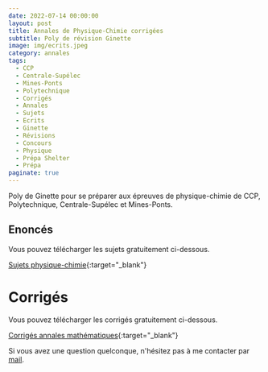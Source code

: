 ```yaml
---
date: 2022-07-14 00:00:00
layout: post
title: Annales de Physique-Chimie corrigées
subtitle: Poly de révision Ginette 
image: img/ecrits.jpeg
category: annales
tags:
  - CCP
  - Centrale-Supélec
  - Mines-Ponts
  - Polytechnique
  - Corrigés
  - Annales
  - Sujets
  - Ecrits
  - Ginette
  - Révisions
  - Concours
  - Physique
  - Prépa Shelter
  - Prépa
paginate: true
---
```


Poly de Ginette pour se préparer aux épreuves de physique-chimie de CCP, Polytechnique, Centrale-Supélec et Mines-Ponts.

## Enoncés 

Vous pouvez télécharger les sujets gratuitement ci-dessous.

[Sujets physique-chimie](/assets/documents/annales/sujets-physique-chimie.pdf){:target="_blank"}


# Corrigés 

Vous pouvez télécharger les corrigés gratuitement ci-dessous.

[Corrigés annales mathématiques](/assets/documents/annales/annales-corrigees-physique-chimie.pdf){:target="_blank"}

Si vous avez une question quelconque, n'hésitez pas à me contacter par [mail](https://www.prepashelter.com/contact/).
